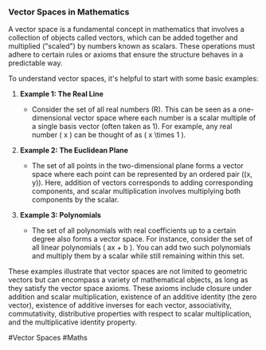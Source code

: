 ### Vector Spaces in Mathematics

A vector space is a fundamental concept in mathematics that involves a collection of objects called vectors, which can be added together and multiplied ("scaled") by numbers known as scalars. These operations must adhere to certain rules or axioms that ensure the structure behaves in a predictable way.

To understand vector spaces, it's helpful to start with some basic examples:

1. **Example 1: The Real Line**
   - Consider the set of all real numbers (R). This can be seen as a one-dimensional vector space where each number is a scalar multiple of a single basis vector (often taken as 1). For example, any real number \( x \) can be thought of as \( x \times 1 \).

2. **Example 2: The Euclidean Plane**
   - The set of all points in the two-dimensional plane forms a vector space where each point can be represented by an ordered pair \((x, y)\). Here, addition of vectors corresponds to adding corresponding components, and scalar multiplication involves multiplying both components by the scalar.

3. **Example 3: Polynomials**
   - The set of all polynomials with real coefficients up to a certain degree also forms a vector space. For instance, consider the set of all linear polynomials \( ax + b \). You can add two such polynomials and multiply them by a scalar while still remaining within this set.

These examples illustrate that vector spaces are not limited to geometric vectors but can encompass a variety of mathematical objects, as long as they satisfy the vector space axioms. These axioms include closure under addition and scalar multiplication, existence of an additive identity (the zero vector), existence of additive inverses for each vector, associativity, commutativity, distributive properties with respect to scalar multiplication, and the multiplicative identity property.

#Vector Spaces #Maths